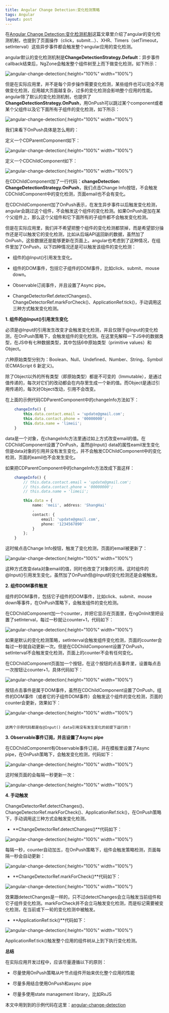 ```yaml
---
title: Angular Change Detection:变化检测策略
tags: Angular
layout: post
---
```


在[Angular Change Detection:变化检测机制](https://limeii.github.io/2019/06/angular-changedetection/)这篇文章里介绍了angular的变化检测机制，也提到了页面操作（click，submit...）、XHR、Timers（setTimeout，setInterval）这些异步事件都会触发整个angular应用的变化检测。


angular默认的变化检测机制是**ChangeDetectionStrategy.Default**：异步事件callback结束后，NgZone会触发整个组件树至上而下做变化检测，如下所示：

![angular-change-detection](https://limeii.github.io/assets/images/posts/angular/angular-change-detection-strategy01.png){:height="100%" width="100%"}

但是在实际应用里，并不是每个异步操作需要变化检测，某些组件也可以完全不用做变化检测，应用越大页面越复杂，过多的变化检测会影响整个应用的性能。angular除了默认的变化检测机制，也提供了**ChangeDetectionStrategy.OnPush**，用OnPush可以跳过某个component或者某个父组件以及它下面所有子组件的变化检测，如下所示：

![angular-change-detection](https://limeii.github.io/assets/images/posts/angular/angular-change-detection-strategy02.png){:height="100%" width="100%"}

我们来看下OnPush具体是怎么用的：


定义一个CDParentComponent如下：

![angular-change-detection](https://limeii.github.io/assets/images/posts/angular/angular-change-detection-strategy03.png){:height="100%" width="100%"}

定义一个CDChildComponent如下：

![angular-change-detection](https://limeii.github.io/assets/images/posts/angular/angular-change-detection-strategy04.png){:height="100%" width="100%"}

在CDChildComponent加了一行代码：**changeDetection: ChangeDetectionStrategy.OnPush**，我们点击Change Info按钮，不会触发CDChildComponent中的变化检测，页面email也不会有变化。


在CDChildComponent加了OnPush表示，在发生异步事件以后触发变化检测，angular会跳过这个组件，不会触发这个组件的变化检测。如果OnPush是加在某个父组件上，那么这个父组件和它下面所有的子组件都不会触发变化检测。


但是在实际应用里，我们并不希望把整个组件的变化检测都禁掉，而是希望部分操作还是可以触发它的变化检测，比如从后端API返回新的数据，虽然加了OnPush，这些数据还是能够更新在页面上。angular也考虑到了这种情况，在组件里加了OnPush，以下四种情况还是可以触发该组件的变化检测：

- 组件的@Input()引用发生变化。

- 组件的DOM事件，包括它子组件的DOM事件，比如click、submit、mouse down。

- Observable订阅事件，并且设置了Async pipe。

- ChangeDetectorRef.detectChanges()、ChangeDetectorRef.markForCheck()、ApplicationRef.tick()，手动调用这三种方式触发变化检测。


**1. 组件的@Input()引用发生变化**

必须是@Input的引用发生改变才会触发变化检测，并且仅限于@Input的变化检测，在OnPush策略下，会触发组件的变化检测。在这里先解释一下JS中的数据类型，在JS中有七种数据类型，其中包括6中原始类型（primitive values）和Object。


六种原始类型分别为：Boolean、Null、Undefined、Number、String、Symbol (ECMAScript 6 新定义)。


除了Object以外的所有类型（即原始类型）都是不可变的（Immutable），是通过值传递的，每次对它们的改动都会在内存里生成一个新的值。而Object是通过引用传递的，每次对Object改动，引用不会改变。


在上面的示例代码CDParentComponent中的changeInfo方法如下：

```ts
    changeInfo() {
        this.data.contact.email = 'update@gmail.com';
        this.data.contact.phone = '00000000';
        this.data.name = 'limeii';
    }

```
data是一个对象，在changeInfo方法里通过如上方式改变email的值。在CDChildComponent设置了OnPush，虽然@Input() data的属性eamil发生变化但是data对象的引用并没有发生变化，并不会触发CDChildComponent中的变化检测，页面的eamil也不会发生变化。


如果把CDParentComponent中的changeInfo方法改成下面这样：

```ts
    changeInfo() {
        // this.data.contact.email = 'update@gmail.com';
        // this.data.contact.phone = '00000000';
        // this.data.name = 'limeii';

        this.data = {
            name: 'meii', address: 'ShangHai'
            ,
            contact: {
                email: 'update@gmail.com',
                phone: '1234567890'
            }
        };
    }

```

这时候点击Change Info按钮，触发了变化检测，页面的email被更新了：

![angular-change-detection](https://limeii.github.io/assets/images/posts/angular/angular-change-detection-strategy05.gif){:height="100%" width="100%"}

这种方式改变data对象email的值，同时也改变了对象的引用。这时组件的@Input()引用发生变化，虽然加了OnPush但@Input的变化检测还是会被触发。


**2. 组件DOM事件触发**

组件的DOM事件，包括它子组件的DOM事件，比如click、submit、mouse down等事件，在OnPush策略下，会触发组件的变化检测。

在CDChildComponent加一个counter，并把它显示在页面里，在ngOnInit里把设置了setInterval，每过一秒就让counter+1，代码如下：

![angular-change-detection](https://limeii.github.io/assets/images/posts/angular/angular-change-detection-strategy06.png){:height="100%" width="100%"}

如果是默认的变化检测策略，setInterval会触发组件变化检测，页面的counter会每过一秒就自动更新一次。但是在CDChildComponent设置了OnPush，setInterval不会触发变化检测，页面上的counter不会有任何变化。


在CDChildComponent页面加一个按钮，在这个按钮的点击事件里，设置每点击一次按钮让counter+1，具体代码如下：

![angular-change-detection](https://limeii.github.io/assets/images/posts/angular/angular-change-detection-strategy07.png){:height="100%" width="100%"}

按钮点击事件是属于DOM事件，虽然在CDChildComponent设置了OnPush，组件的DOM事件（或者它的子组件DOM事件）会触发这个组件的变化检测，页面的counter会更新，效果如下：

![angular-change-detection](https://limeii.github.io/assets/images/posts/angular/angular-change-detection-strategy08.gif){:height="100%" width="100%"}

```

这两个示例代码都是在@Input() data引用没有发生变化的前提下运行的！

```

**3. Observable事件订阅，并且设置了Async pipe**

在CDChildComponent有Observable事件订阅，并在模板里设置了Async pipe，在OnPush策略下，会触发变化检测，代码如下：


![angular-change-detection](https://limeii.github.io/assets/images/posts/angular/angular-change-detection-strategy09.png){:height="100%" width="100%"}

这时候页面的会每隔一秒更新一次：

![angular-change-detection](https://limeii.github.io/assets/images/posts/angular/angular-change-detection-strategy10.gif){:height="100%" width="100%"}


**4. 手动触发**

ChangeDetectorRef.detectChanges()、ChangeDetectorRef.markForCheck()、ApplicationRef.tick()，在OnPush策略下，手动调用这三种方式会触发变化检测。

- **ChangeDetectorRef.detectChanges()**代码如下：

![angular-change-detection](https://limeii.github.io/assets/images/posts/angular/angular-change-detection-strategy11.png){:height="100%" width="100%"}

每隔一秒，counter自动加五，在OnPush策略下，组件会触发策略检测，页面每隔一秒会自动更新：

![angular-change-detection](https://limeii.github.io/assets/images/posts/angular/angular-change-detection-strategy12.gif){:height="100%" width="100%"}

- **ChangeDetectorRef.markForCheck()**代码如下：

![angular-change-detection](https://limeii.github.io/assets/images/posts/angular/angular-change-detection-strategy13.png){:height="100%" width="100%"}

效果跟detectChanges是一样的，只不过detectChanges会立马触发当前组件和它子组件变化检测。markForCheck并不会立马触发变化检测，而是标记需要被变化检测，在当前或下一轮的变化检测中被触发。

- **ApplicationRef.tick()**代码如下：

![angular-change-detection](https://limeii.github.io/assets/images/posts/angular/angular-change-detection-strategy14.png){:height="100%" width="100%"}

ApplicationRef.tick()触发整个应用的组件树从上到下执行变化检测。


**总结**

在实际应用开发过程中，应该尽量遵循以下的原则：

- 尽量使用OnPush策略从叶节点组件开始来优化整个应用的性能

- 尽量多用结合使用OnPush和async pipe

- 尽量多使用state management library，比如RxJS


本文中用到到的示例代码在这里：[angular-change-detection](https://github.com/LiMeii/angular-change-detection)